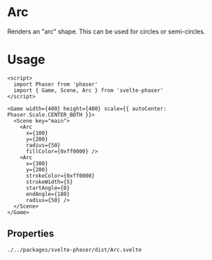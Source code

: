 # Arc

Renders an "arc" shape. This can be used for circles or semi-circles.

# Usage

```example
<script>
  import Phaser from 'phaser'
  import { Game, Scene, Arc } from 'svelte-phaser'
</script>

<Game width={400} height={400} scale={{ autoCenter: Phaser.Scale.CENTER_BOTH }}>
  <Scene key="main">
    <Arc
      x={100}
      y={200}
      radius={50}
      fillColor={0xff0000} />
    <Arc
      x={300}
      y={200}
      strokeColor={0xff0000}
      strokeWidth={5}
      startAngle={0}
      endAngle={180}
      radius={50} />
  </Scene>
</Game>
```

## Properties

```properties
./../packages/svelte-phaser/dist/Arc.svelte
```
